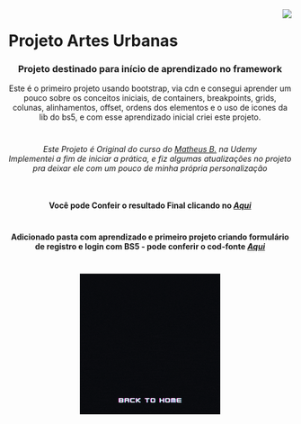 <img  align="right" height="80em" src="https://cdn.jsdelivr.net/gh/devicons/devicon/icons/bootstrap/bootstrap-original-wordmark.svg" />
          

# Projeto Artes Urbanas

<div align ="center">
          <h3>Projeto destinado para início de aprendizado no framework</h3>
          <p>Este é o primeiro projeto usando bootstrap, via cdn e  consegui aprender um pouco sobre os conceitos iniciais, de containers, breakpoints, grids, colunas, alinhamentos, offset, ordens dos elementos e o uso de icones da lib do bs5, e com esse aprendizado inicial criei este projeto.</p>
</div>          

#

<div align="center">

######  Este Projeto é Original do curso do [Matheus B.](https://github.com/matheusbattisti) na Udemy<br> Implementei a fim de iniciar a prática, e fiz algumas atualizações no projeto pra deixar ele com um pouco de minha própria personalização <br><br>
          
#### Você pode Confeir o resultado Final clicando no [**_Aqui_**](https://artesurbanas.vercel.app/#) 

#

#### Adicionado pasta com aprendizado e primeiro projeto criando formulário de registro e login com BS5 - pode conferir o cod-fonte [**_Aqui_**](https://github.com/LeandroDukievicz/bootstrap-urban-arts/tree/main/projeto-formul%C3%A1rios)

#


          

          
          



<div align="center">
  <a  href="https://github.com/LeandroDukievicz" target="_blank"><img  height="250em"src="https://github.com/LeandroDukievicz/LeandroDukievicz/blob/main/gif%20btn%20git.gif" target="_blank">
</div>            
